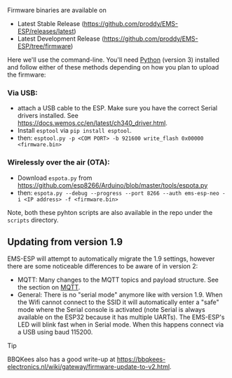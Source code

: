 Firmware binaries are available on
 * Latest Stable Release (https://github.com/proddy/EMS-ESP/releases/latest)
 * Latest Development Release (https://github.com/proddy/EMS-ESP/tree/firmware)

Here we'll use the command-line. You'll need [Python]( https://www.python.org/downloads/) (version 3) installed and follow either of these methods depending on how you plan to upload the firmware:

### Via USB:
- attach a USB cable to the ESP. Make sure you have the correct Serial drivers installed. See https://docs.wemos.cc/en/latest/ch340_driver.html.
- Install `esptool` via `pip install esptool`.
- then: `esptool.py -p <COM PORT> -b 921600 write_flash 0x00000 <firmware.bin>` 

### Wirelessly over the air (OTA):
- Download `espota.py` from https://github.com/esp8266/Arduino/blob/master/tools/espota.py
- then: `espota.py --debug --progress --port 8266 --auth ems-esp-neo -i <IP address> -f <firmware.bin>`

Note, both these pyhton scripts are also available in the repo under the `scripts` directory.

## **Updating from version 1.9**

EMS-ESP will attempt to automatically migrate the 1.9 settings, however there are some noticeable differences to be aware of in version 2:

* MQTT: Many changes to the MQTT topics and payload structure. See the section on [MQTT](MQTT.md).
* General: There is no "serial mode" anymore like with version 1.9. When the Wifi cannot connect to the SSID it will automatically enter a "safe" mode where the Serial console is activated (note Serial is always available on the ESP32 because it has multiple UARTs). The EMS-ESP's LED will blink fast when in Serial mode. When this happens connect via a USB using baud 115200.

> [!TIP]
> BBQKees also has a good write-up at https://bbqkees-electronics.nl/wiki/gateway/firmware-update-to-v2.html.


